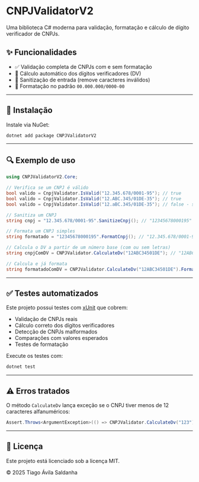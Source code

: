 # CNPJValidatorV2

Uma biblioteca C# moderna para validação, formatação e cálculo de dígito verificador de CNPJs.

## ✨ Funcionalidades

- ✅ Validação completa de CNPJs com e sem formatação
- 🧮 Cálculo automático dos dígitos verificadores (DV)
- 🧼 Sanitização de entrada (remove caracteres inválidos)
- 🧾 Formatação no padrão `00.000.000/0000-00`

---

## 🚀 Instalação

Instale via NuGet:

```bash
dotnet add package CNPJValidatorV2
```

---

## 🔍 Exemplo de uso

```csharp
using CNPJValidatorV2.Core;

// Verifica se um CNPJ é válido
bool valido = CnpjValidator.IsValid("12.345.678/0001-95"); // true
bool valido = CnpjValidator.IsValid("12.ABC.345/01DE-35"); // true
bool valido = CnpjValidator.IsValid("12.aBC.345/01DE-35"); // false - somente letras maiúsculas são aceitas

// Sanitiza um CNPJ
string cnpj = "12.345.678/0001-95".SanitizeCnpj(); // "12345678000195"

// Formata um CNPJ simples
string formatado = "12345678000195".FormatCnpj(); // "12.345.678/0001-95"

// Calcula o DV a partir de um número base (com ou sem letras)
string cnpjComDV = CNPJValidator.CalculateDv("12ABC34501DE"); // "12ABC34501DE35"

// Calcula e já formata
string formatadoComDV = CNPJValidator.CalculateDv("12ABC34501DE").FormatCnpj(); // "12.ABC.345/01DE-35"
```

---

## ✅ Testes automatizados

Este projeto possui testes com [xUnit](https://xunit.net/) que cobrem:

- Validação de CNPJs reais
- Cálculo correto dos dígitos verificadores
- Detecção de CNPJs malformados
- Comparações com valores esperados
- Testes de formatação

Execute os testes com:

```bash
dotnet test
```

---

## ⚠️ Erros tratados

O método `CalculateDv` lança exceção se o CNPJ tiver menos de 12 caracteres alfanuméricos:

```csharp
Assert.Throws<ArgumentException>(() => CNPJValidator.CalculateDv("123"));
```

---

## 📄 Licença

Este projeto está licenciado sob a licença MIT.

© 2025 Tiago Ávila Saldanha
